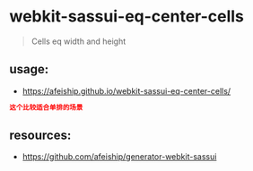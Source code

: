 # webkit-sassui-eq-center-cells
> Cells eq width and height


## usage:
+ https://afeiship.github.io/webkit-sassui-eq-center-cells/

```conf
这个比较适合单排的场景
```

## resources:
+ https://github.com/afeiship/generator-webkit-sassui
